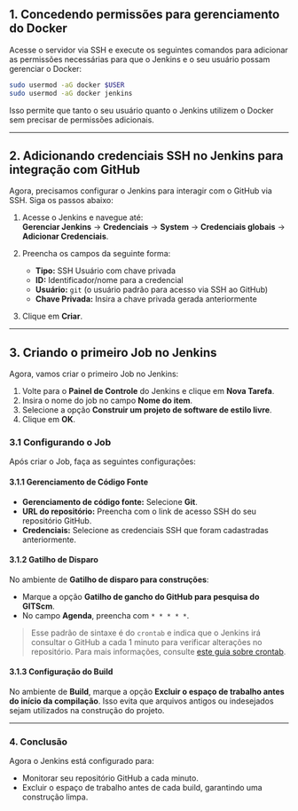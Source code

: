 ## 1. Concedendo permissões para gerenciamento do Docker

Acesse o servidor via SSH e execute os seguintes comandos para adicionar as permissões necessárias para que o Jenkins e o seu usuário possam gerenciar o Docker:

```bash
sudo usermod -aG docker $USER
sudo usermod -aG docker jenkins
```

Isso permite que tanto o seu usuário quanto o Jenkins utilizem o Docker sem precisar de permissões adicionais.

---

## 2. Adicionando credenciais SSH no Jenkins para integração com GitHub

Agora, precisamos configurar o Jenkins para interagir com o GitHub via SSH. Siga os passos abaixo:

1. Acesse o Jenkins e navegue até:  
   **Gerenciar Jenkins** → **Credenciais** → **System** → **Credenciais globais** → **Adicionar Credenciais**.

2. Preencha os campos da seguinte forma:
   - **Tipo:** SSH Usuário com chave privada
   - **ID:** Identificador/nome para a credencial
   - **Usuário:** `git` (o usuário padrão para acesso via SSH ao GitHub)
   - **Chave Privada:** Insira a chave privada gerada anteriormente

3. Clique em **Criar**.

---

## 3. Criando o primeiro Job no Jenkins

Agora, vamos criar o primeiro Job no Jenkins:

1. Volte para o **Painel de Controle** do Jenkins e clique em **Nova Tarefa**.
2. Insira o nome do job no campo **Nome do item**.
3. Selecione a opção **Construir um projeto de software de estilo livre**.
4. Clique em **OK**.

### 3.1 Configurando o Job

Após criar o Job, faça as seguintes configurações:

#### 3.1.1 Gerenciamento de Código Fonte
- **Gerenciamento de código fonte:** Selecione **Git**.
- **URL do repositório:** Preencha com o link de acesso SSH do seu repositório GitHub.
- **Credenciais:** Selecione as credenciais SSH que foram cadastradas anteriormente.

#### 3.1.2 Gatilho de Disparo

No ambiente de **Gatilho de disparo para construções**:
- Marque a opção **Gatilho de gancho do GitHub para pesquisa do GITScm**.
- No campo **Agenda**, preencha com `* * * * *`.

> Esse padrão de sintaxe é do `crontab` e indica que o Jenkins irá consultar o GitHub a cada 1 minuto para verificar alterações no repositório. Para mais informações, consulte [este guia sobre crontab](https://guialinux.uniriotec.br/crontab/).

#### 3.1.3 Configuração do Build

No ambiente de **Build**, marque a opção **Excluir o espaço de trabalho antes do início da compilação**. Isso evita que arquivos antigos ou indesejados sejam utilizados na construção do projeto.

---

### 4. Conclusão

Agora o Jenkins está configurado para:
- Monitorar seu repositório GitHub a cada minuto.
- Excluir o espaço de trabalho antes de cada build, garantindo uma construção limpa.
```
